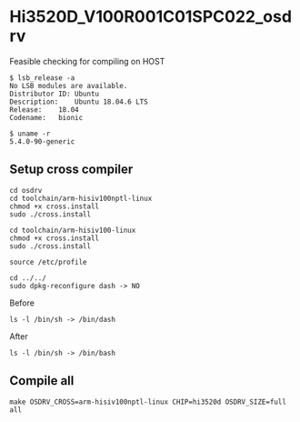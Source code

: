 # Hi3520D_V100R001C01SPC022_osdrv
Feasible checking for compiling on HOST
```
$ lsb_release -a
No LSB modules are available.
Distributor ID:	Ubuntu
Description:	Ubuntu 18.04.6 LTS
Release:	18.04
Codename:	bionic

$ uname -r
5.4.0-90-generic
```


## Setup cross compiler 
```
cd osdrv
cd toolchain/arm-hisiv100nptl-linux
chmod +x cross.install
sudo ./cross.install

cd toolchain/arm-hisiv100-linux
chmod +x cross.install 
sudo ./cross.install 

source /etc/profile

cd ../../
sudo dpkg-reconfigure dash -> NO

```

Before
```
ls -l /bin/sh -> /bin/dash
```
After
```
ls -l /bin/sh -> /bin/bash
```
## Compile all
```
make OSDRV_CROSS=arm-hisiv100nptl-linux CHIP=hi3520d OSDRV_SIZE=full all
```
